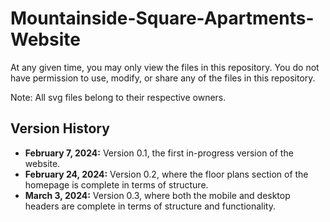 # Mountainside-Square-Apartments-Website
At any given time, you may only view the files in this repository. You do not have permission to use, modify, or share any of the files in this repository.

Note: All svg files belong to their respective owners.

## Version History
- **February 7, 2024:** Version 0.1, the first in-progress version of the website.
- **February 24, 2024:** Version 0.2, where the floor plans section of the homepage is complete in terms of structure.
- **March 3, 2024:** Version 0.3, where both the mobile and desktop headers are complete in terms of structure and functionality.
